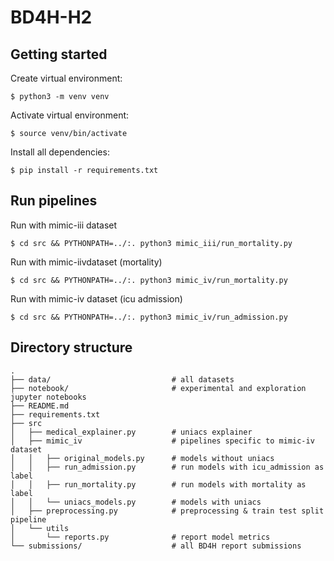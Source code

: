 # BD4H-H2

## Getting started
Create virtual environment:
``` 
$ python3 -m venv venv
```

Activate virtual environment:
``` 
$ source venv/bin/activate
```

Install all dependencies:
``` 
$ pip install -r requirements.txt
```

## Run pipelines
Run with mimic-iii dataset
```
$ cd src && PYTHONPATH=../:. python3 mimic_iii/run_mortality.py
```

Run with mimic-iivdataset (mortality)
```
$ cd src && PYTHONPATH=../:. python3 mimic_iv/run_mortality.py
```

Run with mimic-iv dataset (icu admission)
```
$ cd src && PYTHONPATH=../:. python3 mimic_iv/run_admission.py
```

## Directory structure
```
.
├── data/                           # all datasets
├── notebook/                       # experimental and exploration jupyter notebooks
├── README.md
├── requirements.txt
├── src
│   ├── medical_explainer.py        # uniacs explainer
│   ├── mimic_iv                    # pipelines specific to mimic-iv dataset
│   │   ├── original_models.py      # models without uniacs
│   │   ├── run_admission.py        # run models with icu_admission as label
│   │   ├── run_mortality.py        # run models with mortality as label
│   │   └── uniacs_models.py        # models with uniacs
│   ├── preprocessing.py            # preprocessing & train test split pipeline 
│   └── utils
│       └── reports.py              # report model metrics
└── submissions/                    # all BD4H report submissions
```
